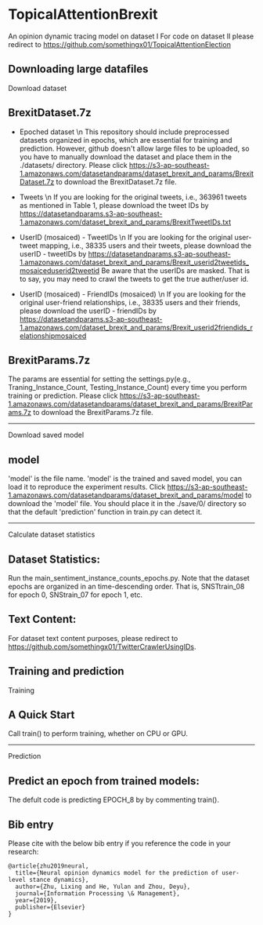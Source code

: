 # TopicalAttentionBrexit
An opinion dynamic tracing model on dataset I
For code on dataset II please redirect to https://github.com/somethingx01/TopicalAttentionElection

Downloading large datafiles
-------------
Download dataset

## BrexitDataset.7z

* Epoched dataset \n
This repository should include preprocessed datasets organized in epochs, which are essential for training and prediction. However, github doesn't allow large files to be uploaded, so you have to manually download the dataset and place them in the ./datasets/ directory. Please click https://s3-ap-southeast-1.amazonaws.com/datasetandparams/dataset_brexit_and_params/BrexitDataset.7z to download the BrexitDataset.7z file.

* Tweets \n
If you are looking for the original tweets, i.e., 363961 tweets as mentioned in Table 1, please download the tweet IDs by https://datasetandparams.s3-ap-southeast-1.amazonaws.com/dataset_brexit_and_params/BrexitTweetIDs.txt

* UserID (mosaiced) - TweetIDs \n
If you are looking for the original user-tweet mapping, i.e., 38335 users and their tweets, please download the userID - tweetIDs by https://datasetandparams.s3-ap-southeast-1.amazonaws.com/dataset_brexit_and_params/Brexit_userid2tweetids_mosaiceduserid2tweetid Be aware that the userIDs are masked. That is to say, you may need to crawl the tweets to get the true auther/user id. 

* UserID (mosaiced) - FriendIDs (mosaiced) \n
If you are looking for the original user-friend relationships, i.e., 38335 users and their friends, please download the userID - friendIDs by https://datasetandparams.s3-ap-southeast-1.amazonaws.com/dataset_brexit_and_params/Brexit_userid2friendids_relationshipmosaiced

## BrexitParams.7z
The params are essential for setting the settings.py(e.g., Traning_Instance_Count, Testing_Instance_Count) every time you perform training or prediction. Please click https://s3-ap-southeast-1.amazonaws.com/datasetandparams/dataset_brexit_and_params/BrexitParams.7z to download the BrexitParams.7z file.

-------------
Download saved model

## model
'model' is the file name. 'model' is the trained and saved model, you can load it to reproduce the experiment results. Click https://s3-ap-southeast-1.amazonaws.com/datasetandparams/dataset_brexit_and_params/model to download the 'model' file. You should place it in the ./save/0/ directory so that the default 'prediction' function in train.py can detect it. 

-------------
Calculate dataset statistics

## Dataset Statistics:
Run the main_sentiment_instance_counts_epochs.py. Note that the dataset epochs are organized in an time-descending order. That is, SNSTtrain_08 for epoch 0, SNStrain_07 for epoch 1, etc.

## Text Content:
For dataset text content purposes, please redirect to https://github.com/somethingx01/TwitterCrawlerUsingIDs.

Training and prediction
-------------
Training

## A Quick Start
Call train() to perform training, whether on CPU or GPU.
<!--- # "If your machine is not eligible for a training (CUDA 7.0+ with 8G+GPURAM, 100G RAM), then loading a trained model ( by commenting call train() and perform training, whether on CPU or GPU. --->

-------------
Prediction

## Predict an epoch from trained models:
The defult code is predicting EPOCH_8 by by commenting train().

Bib entry
-------------
Please cite with the below bib entry if you reference the code in your research:
```
@article{zhu2019neural,
  title={Neural opinion dynamics model for the prediction of user-level stance dynamics},
  author={Zhu, Lixing and He, Yulan and Zhou, Deyu},
  journal={Information Processing \& Management},
  year={2019},
  publisher={Elsevier}
}
```
